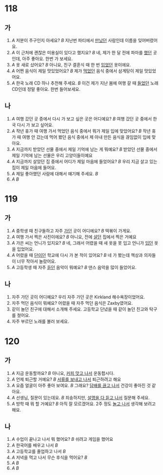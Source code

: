# 118
## 가
1. *A* 저분이 주구인지 아세요?
   *B* 지난번 파티에서 <u>만났던</u> 사람인데 이름을 잊어버렸어요.
2. *A* 이 근처에 괜찮은 미용실이 있다고 했지요?
   *B* 네, 제가 한 달 전에 파마를 <u>했던</u> 곳인데, 아주 좋아요. 한번 가 보세요.
3. *A* 옷 새로 샀어요?
   *B* 아니요, 친구 결혼식 때 한 번 <u>입었던</u> 옷이에요.
4. *A* 어쩐 음식이 제일 맛있었어요?
   *B* 제가 <u>먹었던</u> 음식 중에서 삼계탕이 제일 맛있었어요.
5. *A* 한국 노래 CD 하나 추천해 주세요.
   *B* 이건 제가 지난 봄에 여행 갈 때 <u>들었던</u> 노래 CD인데 정말 좋아요. 한번 들어보세요.
## 나
1. *A* 여행 갔던 곳 증에서 다시 가 보고 싶은 곳은 어디예요?
   *B* 여행 갔던 곳 중에서 한국 다시 가 보고 싶어요.
2. *A* 작년 휴가 때 여행 가서 먹었던 음식 중에서 뭐가 제일 입에 맞았어요?
   *B* 작년 휴가 때 여행 안 갔는데 먹어 봤던 음식 중에서 제 아내 만든 음식을 끊임없이 입에 맞아요.
3. *A* 지금까지 받았던 선물 중에서 제일 기억에 남는 게 뭐예요?
   *B* 받았던 선물 중에서 제일 기억에 남는 선물은 우리 고양이들이예요
4. *A* 지금까지 살았던 집 중에서 어디가 제일 마음에 들었어요?
   *B* 우리 지금 살고 있는 집이 제일 마음에 들어요.
5. *A* 제일 좋아했던 사람에 대해서 얘기해 주세요.
   *B* 
6. *A*
   *B*

# 119
## 가
1. *A* 중학생 때 친구들하고 자주 <u>가던</u> 곳이 어디에요?
   *B* 떡볶이 가게요.
2. *A* 여행 가서 찍은 사진이에요?
   *B* 아니요, 전에 <u>살던</u> 집에서 찍은 거예요
3. *A* 가은 씨는 언니가 있지요?
   *B* 네, 그래서 어렸을 때 새 옷을 못 입고 언니가 <u>입던</u> 옷을 입었어요.
4. *A* 어렸을 때 <u>단이던</u> 학교에 다시 가 본 적이 있어요?
   *B* 네 가 봤는데 책상과 의자들이 너무 작아서 놀랐어요.
5. *A* 고등학생 때 자주 <u>듣던</u> 음악이 뭐예요?
   *B* 댄스 음악을 많이 들었어요.
## 나
1. 자주 가던 곳이 어디예요? 우리 자주 가던 곳은 Kirkland 해수욕장이었어요.
2. 자주 먹던 음식이 뭐예요? 어렸을 때 자주 먹던 음식은 Zaxby였어요.
3. 같이 놀던 친구에 대해서 소개해 주세요. 고등학교 단녔을 때 같이 놀던 친고와 탁구를 쳤어요.
4. 자주 부르던 노래를 불러 보세요.
# 120
## 가
1. *A* 지금 운동할까요?
   *B* 아니요, <u>커피 맛고 나서</u> 운동합시다.
2. *A* 언제 퇴근할 거예요?
   *B* <u>서류를 보내고 나서</u> 퇴근하려고 해요
3. *A* 요즘 얼굴이 아주 좋아 보여요.
   *B* 그래요? <u>담배를 끊고 나서</u> 건강이 좋아진 것 같아요.
4. *A* 선생님, 질문이 있는데요.
   *B* 죄송하지만, <u>설명을 다 듣고 나서</u> 질문해 주세요.
5. *A* 방학 때 뭐 할 거예요?
   *B*  아직 잘 모르겠어요. 2주 정도 <u>놀고 나서</u> 생각해 보려고 해요.
## 나
1. *A* 수업이 끝나고 나서 뭐 했어요?
   *B* 쉬려고 게임을 했어요
2. *A* 한국어를 배우고 나서
   *B*
3. *A* 고등학교를 줄업하고 나서
   *B*
4. *A* 저녁을 먹고 나서 무슨 후식을 먹어요?
   *B*
5. *A*
   *B*
6. *A*
   *B*